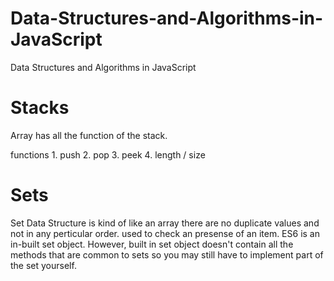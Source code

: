 # Data-Structures-and-Algorithms-in-JavaScript
Data Structures and Algorithms in JavaScript

# Stacks

Array has all the function of the stack.

functions
    1. push 
    2. pop
    3. peek
    4. length / size
# Sets

Set Data Structure is kind of like an array there are no duplicate values and not in any perticular order. used to check an presense of an item. ES6 is an in-built set object. However, built in set object doesn't contain all the methods that are common to sets so you may still have to implement part of the set yourself.






